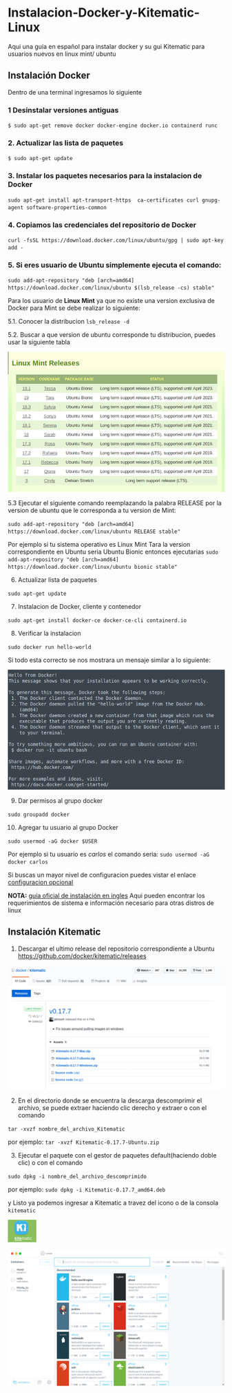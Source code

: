 # Instalacion-Docker-y-Kitematic-Linux
Aqui una guía en español para instalar docker y su gui Kitematic para usuarios nuevos en linux mint/ ubuntu


## Instalación Docker

Dentro de una terminal ingresamos lo siguiente

### 1 Desinstalar versiones antiguas

``$ sudo apt-get remove docker docker-engine docker.io containerd runc``

### 2. Actualizar las lista de paquetes

``$ sudo apt-get update``

### 3. Instalar los paquetes necesarios para la instalacion de Docker

``sudo apt-get install apt-transport-https  ca-certificates curl gnupg-agent software-properties-common``

### 4. Copiamos las credenciales del repositorio de Docker

``curl -fsSL https://download.docker.com/linux/ubuntu/gpg | sudo apt-key add -``

### 5. Si eres usuario de **Ubuntu** simplemente ejecuta el comando:

``sudo add-apt-repository "deb [arch=amd64] https://download.docker.com/linux/ubuntu $(lsb_release -cs) stable"``

Para los usuario de **Linux Mint** ya que no existe una version exclusiva de Docker para Mint se debe realizar lo siguiente:

5.1. Conocer la distribucion 
``lsb_release -d``

5.2. Buscar a que version de ubuntu corresponde tu distribucion, puedes usar la siguiente tabla

![tabla de realease de linux mint](/releases_linux_mint.png)

5.3 Ejecutar el siguiente comando reemplazando la palabra RELEASE por la version de ubuntu que le corresponda a tu version de Mint:

``sudo add-apt-repository "deb [arch=amd64] https://download.docker.com/linux/ubuntu RELEASE stable"``

Por ejemplo si tu sistema operativo es Linux Mint Tara la version correspondiente en Ubuntu seria Ubuntu Bionic entonces ejecutarias
``sudo add-apt-repository "deb [arch=amd64] https://download.docker.com/linux/ubuntu bionic stable"``

6. Actualizar lista de paquetes

``sudo apt-get update``

7. Instalacion de Docker, cliente y contenedor

``sudo apt-get install docker-ce docker-ce-cli containerd.io``

8. Verificar la instalacion

``sudo docker run hello-world``

Si todo esta correcto se nos mostrara un mensaje similar a lo siguiente:

![docker exitoso](docker_instalado.png)

9. Dar permisos al grupo docker

``sudo groupadd docker``

10. Agregar tu usuario al grupo Docker 

``sudo usermod -aG docker $USER``

Por ejemplo si tu usuario es _carlos_ el comando seria: ``sudo usermod -aG docker carlos``


Si buscas un mayor nivel de configuracion puedes vistar el enlace [configuracion opcional](https://docs.docker.com/install/linux/linux-postinstall/)

**NOTA:**  [guía oficial de instalación en ingles](https://docs.docker.com/install/linux/docker-ce/ubuntu/) Aqui pueden encontrar los requerimientos de sistema e información necesario para otras distros de linux



##  Instalación Kitematic

1. Descargar el ultimo release del repositorio correspondiente a Ubuntu https://github.com/docker/kitematic/releases

![](releases_kitematic.png)

2. En el directorio donde se encuentra la descarga descomprimir el archivo, se puede extraer haciendo clic derecho y extraer o con el comando

``tar -xvzf nombre_del_archivo_Kitematic``

por ejemplo: ``tar -xvzf Kitematic-0.17.7-Ubuntu.zip``


3. Ejecutar el paquete con el gestor de paquetes default(haciendo doble clic) o con el comando

``sudo dpkg -i nombre_del_archivo_descomprimido``

por ejemplo: ``sudo dpkg -i Kitematic-0.17.7_amd64.deb``

y Listo ya podemos ingresar a Kitematic a travez del icono o de la consola ``kitematic``

![](icono_kitematic.png)

![](kitematic.png)


